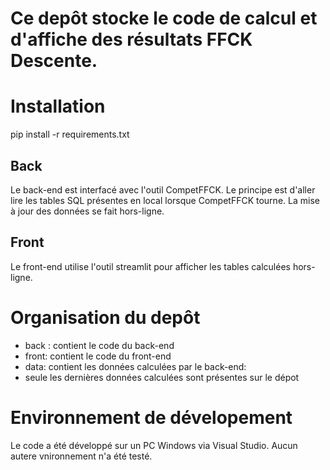 # Ce depôt stocke le code de calcul et d'affiche des résultats FFCK Descente.

# Installation

pip install -r requirements.txt

## Back
Le back-end est interfacé avec l'outil CompetFFCK. 
Le principe est d'aller lire les tables SQL présentes en local lorsque CompetFFCK tourne.
La mise à jour des données se fait hors-ligne.

## Front
Le front-end utilise l'outil streamlit pour afficher les tables calculées hors-ligne.


# Organisation du depôt

 * back : contient le code du back-end
 * front: contient le code du front-end
 * data: contient les données calculées par le back-end:
  * seule les dernières données calculées sont présentes sur le dépot 

  


# Environnement de dévelopement
Le code a été développé sur un PC Windows via Visual Studio. Aucun autere vnironnement n'a été testé.
